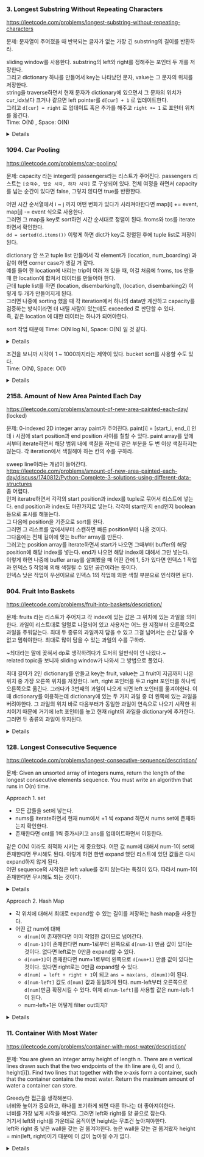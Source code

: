 ### 3. Longest Substring Without Repeating Characters

https://leetcode.com/problems/longest-substring-without-repeating-characters

문제: 문자열이 주어졌을 때 반복되는 글자가 없는 가장 긴 substring의 길이를 반환하라.

sliding window를 사용한다. substring의 left와 right를 정해주는 포인터 두 개를 저장한다.   
그리고 dictionary 하나를 만들어서 key는 나타났던 문자, value는 그 문자의 위치를 저장한다.   
string을 traverse하면서 현재 문자가 dictionary에 있으면서 그 문자의 위치가 cur_idx보다 크거나 같으면 left pointer를 `d[cur] + 1` 로 업데이트한다.   
그리고 `d[cur] = right` 로 업데이트 혹은 추가를 해주고 `right += 1` 로 포인터 위치를 옮긴다.    
Time: O(N) , Space: O(N)

<details>

```python
def lengthOfLongestSubstring(self, s: str) -> int:
    l = 0
    char_to_idx = {}
    ans = 0
    for r in range(len(s)):
        cur = s[r]
        if cur in char_to_idx:
            l = max(char_to_idx[cur] + 1, l)  # 이 부분 조심
        char_to_idx[cur] = r
        ans = max(ans, r - l + 1)
    return ans
```

</details>



### 1094. Car Pooling

https://leetcode.com/problems/car-pooling/

문제: capacity 라는 integer와 passengers라는 리스트가 주어진다. passengers 리스트는 `[승객수, 탑승 시각, 하차 시각]` 로 구성되어 있다. 전체 여정을 하면서 capacity를 넘는 순간이 있다면 false, 그렇지 않다면 true를 반환한다.

어떤 시간 순서열에서 i ~ j 까지 어떤 변화가 있다가 사라져야한다면 map[i] += event, map[j] -= event 식으로 사용한다.   
그러면 그 map을 key로 sort하면 시간 순서대로 정렬이 된다. froms와 tos를 iterate하면서 확인한다.   
`dd = sorted(d.items())` 이렇게 하면 dict가 key로 정렬된 후에 tuple list로 저장이 된다.   

dictionary 안 쓰고 tuple list 만들어서 각 element가 (location, num_boarding) 과 같이 하면 corner case가 생길 거 같다.   
예를 들어 한 location에 내리는 trip이 여러 개 있을 때, 이걸 처음에 froms, tos 만들 때 한 location에 합쳐서 데이터를 만들어야 한다.   
근데 tuple list를 하면 (location, disembarking1), (location, disembarking2) 이렇게 두 개가 만들어지게 된다.   
그러면 나중에 sorting 했을 때 각 iteration에서 하나의 data만 계산하고 capacity를 검증하는 방식이라면 더 내릴 사람이 있는데도 exceeded 로 판단할 수 있다.   
즉, 같은 location 에 대한 데이터는 하나가 되어야한다.

sort 작업 때문에 Time: O(N log N), Space: O(N) 일 것 같다.

<details>

```python
def carPooling(self, trips: List[List[int]], capacity: int) -> bool:

    boardings, disembarkings = defaultdict(int), defaultdict(int)

    for _num, _from, _to in trips:
        boardings[_from] += _num
        disembarkings[_to] += _num
    
    boardings = sorted(boardings.items())
    disembarkings = sorted(disembarkings.items())

    b_idx, d_idx, sum_passengers = 0, 0, 0
    while b_idx < len(boardings):
        cur_b_loc, cur_b_num = boardings[b_idx]
        cur_d_loc, cur_d_num = disembarkings[d_idx]
        
        if cur_b_loc <= cur_d_loc:
            sum_passengers += cur_b_num
            b_idx += 1
        if cur_b_loc >= cur_d_loc:
            sum_passengers -= cur_d_num
            d_idx += 1
        
        if sum_passengers > capacity:
            return False
    
    return True
```

</details>


조건을 보니까 시각이 1 ~ 1000까지라는 제약이 있다. bucket sort를 사용할 수도 있다.    
Time: O(N), Space: O(1)

<details>

```python
boardings = [0] * 1001
disembarkings = [0] * 1001
for _num, _from, _to in trips:
    boardings[_from] += _num
    disembarkings[_to] += _num

sum_passengers = 0
for i in range(1001):
    sum_passengers += (boardings[i] - disembarkings[i])
    if sum_passengers > capacity:
        return False
return True
```

흠 근데 시간이 더 안 빨라지네.

</details>


### 2158. Amount of New Area Painted Each Day

https://leetcode.com/problems/amount-of-new-area-painted-each-day/  (locked)

문제: 0-indexed 2D integer array paint가 주어진다. paint[i] = [start_i, end_i] 인데 i 시점에 start position과 end position 사이를 칠할 수 있다. paint array를 앞에서부터 iterate하면서 해당 범위 내에 색칠을 하는데 같은 부분을 두 번 이상 색칠하지는 않는다. 각 iteration에서 색칠해아 하는 칸의 수를 구하라.

sweep line이라는 개념이 들어간다.   
https://leetcode.com/problems/amount-of-new-area-painted-each-day/discuss/1740812/Python-Complete-3-solutions-using-different-data-structures   
좀 어렵다.   
먼저 iteratre하면서 각각의 start position과 index를 tuple로 묶어서 리스트에 넣는다. end position과 index도 마찬가지로 넣는다. 각각이 start인지 end인지 boolean 등으로 표시를 해놓는다.    
그 다음에 position을 기준으로 sort를 한다.   
그러면 그 리스트를 앞에서부터 스캔하면 빠른 position부터 나올 것이다.   
그다음에는 전체 길이에 맞는 buffer array를 만든다.   
그러고는 position array를 iterate하면서 start가 나오면 그때부터 buffer의 해당 position에 해당 index를 넣는다. end가 나오면 해당 index에 대해서 그만 넣는다.   
이렇게 하면 나중에 buffer array를 살펴봤을 때 어떤 칸에 1, 5가 있다면 인덱스 1 작업과 인덱스 5 작업에 의해 색칠될 수 있던 공간이라는 뜻이다.   
인덱스 낮은 작업이 우선이므로 인덱스 1의 작업에 의한 색칠 부분으로 인식하면 된다.   




### 904. Fruit Into Baskets

https://leetcode.com/problems/fruit-into-baskets/description/

문제: fruits 라는 리스트가 주어지고 각 index에 있는 값은 그 위치에 있는 과일을 의미한다. 과일이 리스트대로 일렬로 나열되어 있고 사용자는 어느 한 지점부터 오른쪽으로 과일을 주워담는다. 최대 두 종류의 과일까지 담을 수 있고 그걸 넘어서는 순간 담을 수 없고 멈춰야한다. 최대로 많이 담을 수 있는 과일의 수를 구하라.

~최대라는 말에 꽂혀서 dp로 생각하려다가 도저히 일반식이 안 나왔다.~   
related topic을 보니까 sliding window가 나와서 그 방법으로 풀었다.   

최대 길이가 2인 dictionary를 만들고 key는 fruit, value는 그 fruit이 지금까지 나온 위치 중 가장 오른쪽 위치를 저장한다. left, right 포인터를 두고 right 포인터를 하나씩 오른쪽으로 옮긴다. 그러다가 3번째의 과일이 나오게 되면 left 포인터를 옮겨야한다. 이 때 dictionary를 이용하는데 dictionary에 있는 두 가지 과일 중 더 왼쪽에 있는 과일을 버려야한다. 그 과일의 위치 바로 다음부터가 동일한 과일이 연속으로 나오기 시작한 위치이기 때문에 거기에 left 포인터를 놓고 현재 right의 과일을 dictionary에 추가한다. 그러면 두 종류의 과일이 유지된다.

<details>
  
```python
def totalFruit(self, fruits: List[int]) -> int:
    n = len(fruits)
    d = {}  # key: fruit, value: rightmost index of the fruit
    res = 0

    left = right = 0  # fruits[left:right+1] 까지를 대상으로 한다. right is the current pointer

    while right < n:
        cur = fruits[right]
        if cur not in d and len(d) >= 2:
            # Move left pointer to the position where the only very previous fruit started to appear before the current fruit
            fruit_to_drop = min(d, key=d.get)  # 깔끔하네. 나는 items()로 펼친 다음에 if 두 개 써서 구했는데.
            left = d[fruit_to_drop] + 1  # This is the position where the other fruit starts to appear consecutively
            del d[fruit_to_drop]
        d[cur] = right
        res = max(res, right - left + 1)
        right += 1

    return res
```

</details>






### 128. Longest Consecutive Sequence

https://leetcode.com/problems/longest-consecutive-sequence/description/

문제: Given an unsorted array of integers nums, return the length of the longest consecutive elements sequence.
 You must write an algorithm that runs in O(n) time.


Approach 1. set

- 모든 값들을 set에 넣는다.
- nums를 iterate하면서 현재 num에서 +1 씩 expand 하면서 nums set에 존재하는지 확인한다.
- 존재한다면 cnt를 1씩 증가시키고 ans를 업데이트하면서 이동한다.

같은 O(N) 이라도 최적화 시키는 게 중요했다. 어떤 값 num에 대해서 num-1이 set에 존재한다면 무시해도 된다. 이렇게 하면 한번 expand 했던 리스트에 있던 값들은 다시 expand하지 않게 된다.   
어떤 sequence의 시작점은 left value를 갖지 않는다는 특징이 있다. 따라서 num-1이 존재한다면 무시해도 되는 것이다.


<details>

```py
    def longestConsecutive(self, nums: List[int]) -> int:
        num_set = set(nums)
        best = 0
        for num in num_set:  # for num in nums로 하면 느려진다. why?
            if num - 1 in num_set:
                continue
            tmp = num + 1
            cnt = 1
            while tmp in num_set:
                tmp += 1
                cnt += 1
            best = max(best, cnt)
        return best
        
```

</details>


Approach 2. Hash Map

- 각 위치에 대해서 최대로 expand할 수 있는 길이를 저장하는 hash map을 사용한다.   
- 어떤 값 num에 대해 
   - `d[num]`이 존재한다면 이미 작업한 값이므로 넘어간다.
   - `d[num-1]`이  존재한다면 num-1로부터 왼쪽으로 `d[num-1]` 만큼 값이 있다는 것이다. 없다면 left로는 0만큼 expand할 수 있다.
   - `d[num+1]`이  존재한다면 num+1로부터 왼쪽으로 `d[num+1]` 만큼 값이 있다는 것이다. 있다면 right로는 0만큼 expand할 수 있다.
   - `d[num] = left + right + 1`이 되고 `ans = max(ans, d[num])`이 된다.
   - `d[num-left]` 값도 `d[num]` 값과 동일하게 된다. num-left부터 오른쪽으로 `d[num]`만큼 확장시킬 수 있다.
    이제 `d[num-left]`를 사용할 값은 num-left-1이 된다. 
   - num-left+1은 어떻게 filter out되지?


<details>

```py
    def longestConsecutive(self, nums: List[int]) -> int:
        ans = 0
        d = {}

        for num in nums:
            if num not in d:
                left = d[num-1] if num-1 in d else 0
                right = d[num+1] if num+1 in d else 0
                cur_len = left + right + 1
                d[num] = cur_len
                ans = max(ans, cur_len)

                d[num-left] = cur_len
                d[num+right] = cur_len
            else:
                continue
        
        return ans

```

</details>







### 11. Container With Most Water

https://leetcode.com/problems/container-with-most-water/description/

문제: You are given an integer array height of length n. There are n vertical lines drawn such that the two endpoints of the ith line are (i, 0) and (i, height[i]).
Find two lines that together with the x-axis form a container, such that the container contains the most water.
Return the maximum amount of water a container can store.

Greedy한 접근을 생각해본다.   
너비와 높이가 중요하고, 하나를 포기하게 되면 다른 하나는 더 좋아져야한다.   
너비를 가장 넓게 시작을 해본다. 그러면 left와 right를 양 끝으로 잡는다.    
거기서 left와 right를 가운데로 움직이면 height는 무조건 높아져야한다.    
left와 right 중 낮은 wall을 갖는 걸 옮겨야한다. 높은 wall을 갖는 걸 옮겨봤자 height = min(left, right)이기 때문에 이 값이 높아질 수가 없다.   


<details>


```py
    def maxArea(self, height: List[int]) -> int:
        left, right = 0, len(height) - 1
        ans = 0
        while left < right:
            l_height, r_height = height[left], height[right]
            cur = (right - left) * min(l_height, r_height)
            ans = max(cur, ans)
            if l_height > r_height:
                right -= 1
            else:
                left += 1
        
        return ans
```


</details>




